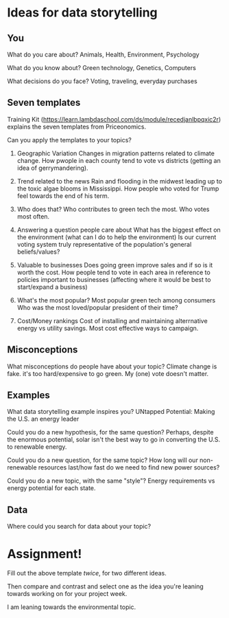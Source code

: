 # Ideas for data storytelling

## You

What do you care about?
Animals, Health, Environment, Psychology

What do you know about?
Green technology, Genetics, Computers

What decisions do you face?
Voting, traveling, everyday purchases

## Seven templates

Training Kit (https://learn.lambdaschool.com/ds/module/recedjanlbpqxic2r) explains the seven templates from Priceonomics.

Can you apply the templates to your topics? 

1. Geographic Variation
Changes in migration patterns related to climate change.
How pwople in each county tend to vote vs districts (getting an idea of gerrymandering).

2. Trend related to the news
Rain and flooding in the midwest leading up to the toxic algae blooms in Mississippi.
How people who voted for Trump feel towards the end of his term.

3. Who does that?
Who contributes to green tech the most.
Who votes most often.

4. Answering a question people care about
What has the biggest effect on the environment (what can I do to help the environment)
Is our current voting system truly representative of the population's general beliefs/values?

5. Valuable to businesses
Does going green improve sales and if so is it worth the cost.
How people tend to vote in each area in reference to policies important to businesses (affecting where it would be best to start/expand a business)

6. What's the most popular?
Most popular green tech among consumers
Who was the most loved/popular president of their time?

7. Cost/Money rankings
Cost of installing and maintaining alterrnative energy vs utility savings.
Most cost effective ways to campaign.

## Misconceptions

What misconceptions do people have about your topic?
Climate change is fake.
it's too hard/expensive to go green.
My (one) vote doesn't matter.

## Examples

What data storytelling example inspires you?
UNtapped Potential: Making the U.S. an energy leader

Could you do a new hypothesis, for the same question?
Perhaps, despite the enormous potential, solar isn't the best way to go in converting the U.S. to renewable energy.

Could you do a new question, for the same topic?
How long will our non-renewable resources last/how fast do we need to find new power sources?

Could you do a new topic, with the same "style"?
Energy requirements vs energy potential for each state.

## Data

Where could you search for data about your topic?


# Assignment!

Fill out the above template *twice*, for two different ideas.

Then compare and contrast and select one as the idea you're leaning towards
working on for your project week.

I am leaning towards the environmental topic.
